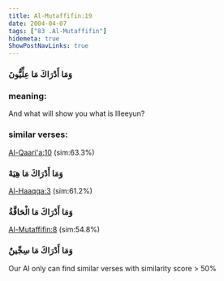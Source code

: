 ```yaml
---
title: Al-Mutaffifin:19
date: 2004-04-07
tags: ["83 .Al-Mutaffifin"]
hidemeta: true 
ShowPostNavLinks: true 
---
```

### وَمَا أَدْرَاكَ مَا عِلِّيُّونَ
### meaning: 
And what will show you what is Illeeyun?
### similar verses: 

[Al-Qaari'a:10](/101/10) (sim:63.3%)

### وَمَا أَدْرَاكَ مَا هِيَهْ

[Al-Haaqqa:3](/69/3) (sim:61.2%)

### وَمَا أَدْرَاكَ مَا الْحَاقَّةُ

[Al-Mutaffifin:8](/83/8) (sim:54.8%)

### وَمَا أَدْرَاكَ مَا سِجِّينٌ

Our AI only can find similar verses with similarity score > 50% 

